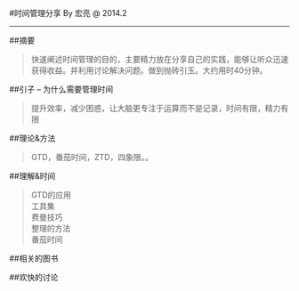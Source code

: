 #时间管理分享
     By 宏亮 @ 2014.2
* * *
##摘要
>快速阐述时间管理的目的，主要精力放在分享自己的实践，能够让听众迅速获得收益。并利用讨论解决问题。做到抛砖引玉。大约用时40分钟。

##引子 – 为什么需要管理时间
>提升效率，减少困惑，让大脑更专注于运算而不是记录，时间有限，精力有限

##理论&方法
>GTD，番茄时间，ZTD，四象限。。

##理解&时间
>GTD的应用<br />
>工具集 <br />
>费曼技巧<br />
>整理的方法<br />
>番茄时间

##相关的图书

##欢快的讨论